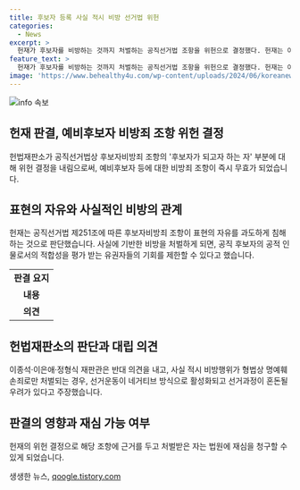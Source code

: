 ```yaml
---
title: 후보자 등록 사실 적시 비방 선거법 위헌
categories:
  - News
excerpt: >
  헌재가 후보자를 비방하는 것까지 처벌하는 공직선거법 조항을 위헌으로 결정했다. 헌재는 이는 표현의 자유를 지나치게 침해하는 것이라 판단했는데, 사실적인 비방에 해당하는 명예훼손죄가 이미 존재하며, 이를 통해 공격적 선거운동이 늘어나는 우려가 있다고 주장했다. 이에 따라 해당 조항은 즉시 무효가 되고, 해당 조항에 따라 처벌된 사람들은 재심을 청구할 수 있다.
feature_text: >
  헌재가 후보자를 비방하는 것까지 처벌하는 공직선거법 조항을 위헌으로 결정했다. 헌재는 이는 표현의 자유를 지나치게 침해하는 것이라 판단했는데, 사실적인 비방에 해당하는 명예훼손죄가 이미 존재하며, 이를 통해 공격적 선거운동이 늘어나는 우려가 있다고 주장했다. 이에 따라 해당 조항은 즉시 무효가 되고, 해당 조항에 따라 처벌된 사람들은 재심을 청구할 수 있다.
image: 'https://www.behealthy4u.com/wp-content/uploads/2024/06/koreanews.jpg'
---
```


<p><img src="https://www.behealthy4u.com/wp-content/uploads/2024/06/koreanews.jpg" alt="info 속보" /></p>

<h2 data-ke-size="size26">헌재 판결, 예비후보자 비방죄 조항 위헌 결정</h2>

<p data-ke-size="size16">헌법재판소가 공직선거법상 후보자비방죄 조항의 '후보자가 되고자 하는 자' 부분에 대해 위헌 결정을 내림으로써, 예비후보자 등에 대한 비방죄 조항이 즉시 무효가 되었습니다.</p>

<h2 data-ke-size="size26">표현의 자유와 사실적인 비방의 관계</h2>

<p data-ke-size="size16">헌재는 공직선거법 제251조에 따른 후보자비방죄 조항이 표현의 자유를 과도하게 침해하는 것으로 판단했습니다. 사실에 기반한 비방을 처벌하게 되면, 공직 후보자의 공적 인물로서의 적합성을 평가 받는 유권자들의 기회를 제한할 수 있다고 했습니다.</p>

<table>
    <tr>
        <td style="text-align: center; height: 17px;"><b>판결 요지</b></td>
    </tr>
    <tr>
        <td style="text-align: center; height: 17px;"><b>내용</b></td>
    </tr>
    <tr>
        <td style="text-align: center; height: 17px;"><b>의견</b></td>
    </tr>
</table>

<h2 data-ke-size="size26">헌법재판소의 판단과 대립 의견</h2>

<p data-ke-size="size16">이종석·이은애·정형식 재판관은 반대 의견을 내고, 사실 적시 비방행위가 형법상 명예훼손죄로만 처벌되는 경우, 선거운동이 네거티브 방식으로 활성화되고 선거과정이 혼돈될 우려가 있다고 주장했습니다.</p>

<h2 data-ke-size="size26">판결의 영향과 재심 가능 여부</h2>

<p data-ke-size="size16">헌재의 위헌 결정으로 해당 조항에 근거를 두고 처벌받은 자는 법원에 재심을 청구할 수 있게 되었습니다.</p>
생생한 뉴스, <a href="https://qoogle.tistory.com" rel="dofollow">qoogle.tistory.com</a>


